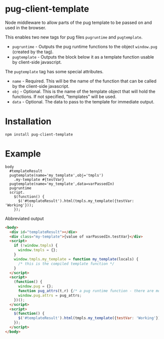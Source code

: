 # pug-client-template
Node middleware to allow parts of the pug template to be passed on and used in the browser.

This enables two new tags for pug files `pugruntime` and `pugtemplate`.

* `pugruntime` - Outputs the pug runtime functions to the object `window.pug` (created by the tag).
* `pugtemplate` - Outputs the block below it as a template function usable by client-side javascript.

The `pugtemplate` tag has some special attributes.

* `name` - Required. This will be the name of the function that can be called by the client-side javascript.
* `obj` - Optional. This is the name of the template object that will hold the functions.  If not specified, "templates" will be used.
* `data` - Optional. The data to pass to the template for immediate output.

# Installation

```
npm install pug-client-template
```

# Example
```pug
body
  #templateResult
  pugtemplate(name='my_template',obj='tmpls')
    .my-template #{testVar}
  pugtemplate(name='my_template',data=varPassedIn)
  pugruntime
  script.
    $(function() {
      $('#templateResult').html(tmpls.my_template({testVar: 'Working'}));
    });
```
Abbreviated output
```html
<body>
  <div id="templateResult"></div>
  <div class="my-template">{value of varPassedIn.testVar}</div>
  <script>
    if (!window.tmpls) {
      window.tmpls = {};
    }
    window.tmpls.my_template = function my_template(locals) {
      /* this is the compiled template function */
    }
  </script>
  <script>
    (function() {
      window.pug = {};
      function pug_attrs(t,r) {/* a pug runtime function - there are more than one */}
      window.pug.attrs = pug_attrs;
    })();
  </script>
  <script>
    $(function() {
      $('#templateResult').html(tmpls.my_template({testVar: 'Working'}));
    });
  </script>
</body>
```